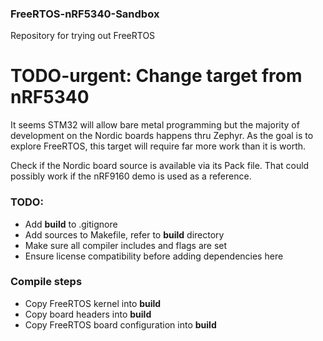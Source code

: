 ### FreeRTOS-nRF5340-Sandbox

Repository for trying out FreeRTOS


# TODO-urgent: Change target from nRF5340

It seems STM32 will allow bare metal programming but the majority of
development on the Nordic boards happens thru Zephyr. As the goal is
to explore FreeRTOS, this target will require far more work than it
is worth.

Check if the Nordic board source is available via its Pack file. That
could possibly work if the nRF9160 demo is used as a reference.


### TODO:

- Add **build** to .gitignore
- Add sources to Makefile, refer to **build** directory
- Make sure all compiler includes and flags are set
- Ensure license compatibility before adding dependencies here


### Compile steps

- Copy FreeRTOS kernel into **build**
- Copy board headers into **build**
- Copy FreeRTOS board configuration into **build**
